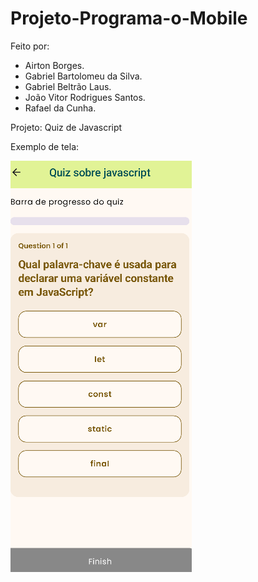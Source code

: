 # Projeto-Programa-o-Mobile

Feito por:

- Airton Borges.
- Gabriel Bartolomeu da Silva.
- Gabriel Beltrão Laus.
- João Vitor Rodrigues Santos.
- Rafael da Cunha.

Projeto: Quiz de Javascript

Exemplo de tela:

![alt text](image.png)
